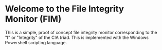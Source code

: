 # Welcome to the File Integrity Monitor (FIM)
This is a simple, proof of concept file integrity monitor corresponding to the "I" or "Integrity" of the CIA triad. This is 
implemented with the Windows Powershell scripting language.
